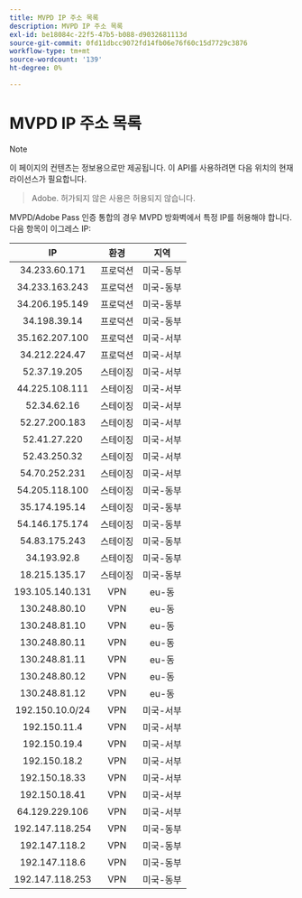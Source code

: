 ```yaml
---
title: MVPD IP 주소 목록
description: MVPD IP 주소 목록
exl-id: be18084c-22f5-47b5-b088-d9032681113d
source-git-commit: 0fd11dbcc9072fd14fb06e76f60c15d7729c3876
workflow-type: tm+mt
source-wordcount: '139'
ht-degree: 0%

---
```



# MVPD IP 주소 목록

> [!NOTE]
>
>이 페이지의 컨텐츠는 정보용으로만 제공됩니다. 이 API를 사용하려면 다음 위치의 현재 라이선스가 필요합니다.
>> Adobe. 허가되지 않은 사용은 허용되지 않습니다.

MVPD/Adobe Pass 인증 통합의 경우 MVPD 방화벽에서 특정 IP를 허용해야 합니다. 다음 항목이
이그레스 IP:

| IP | 환경 | 지역 |
|:---------------:|:-----------:|:-------:|
| 34.233.60.171 | 프로덕션 | 미국-동부 |
| 34.233.163.243 | 프로덕션 | 미국-동부 |
| 34.206.195.149 | 프로덕션 | 미국-동부 |
| 34.198.39.14 | 프로덕션 | 미국-동부 |
| 35.162.207.100 | 프로덕션 | 미국-서부 |
| 34.212.224.47 | 프로덕션 | 미국-서부 |
| 52.37.19.205 | 스테이징 | 미국-서부 |
| 44.225.108.111 | 스테이징 | 미국-서부 |
| 52.34.62.16 | 스테이징 | 미국-서부 |
| 52.27.200.183 | 스테이징 | 미국-서부 |
| 52.41.27.220 | 스테이징 | 미국-서부 |
| 52.43.250.32 | 스테이징 | 미국-서부 |
| 54.70.252.231 | 스테이징 | 미국-서부 |
| 54.205.118.100 | 스테이징 | 미국-동부 |
| 35.174.195.14 | 스테이징 | 미국-동부 |
| 54.146.175.174 | 스테이징 | 미국-동부 |
| 54.83.175.243 | 스테이징 | 미국-동부 |
| 34.193.92.8 | 스테이징 | 미국-동부 |
| 18.215.135.17 | 스테이징 | 미국-동부 |
| 193.105.140.131 | VPN | eu-동 |
| 130.248.80.10 | VPN | eu-동 |
| 130.248.81.10 | VPN | eu-동 |
| 130.248.80.11 | VPN | eu-동 |
| 130.248.81.11 | VPN | eu-동 |
| 130.248.80.12 | VPN | eu-동 |
| 130.248.81.12 | VPN | eu-동 |
| 192.150.10.0/24 | VPN | 미국-서부 |
| 192.150.11.4 | VPN | 미국-서부 |
| 192.150.19.4 | VPN | 미국-서부 |
| 192.150.18.2 | VPN | 미국-서부 |
| 192.150.18.33 | VPN | 미국-서부 |
| 192.150.18.41 | VPN | 미국-서부 |
| 64.129.229.106 | VPN | 미국-서부 |
| 192.147.118.254 | VPN | 미국-동부 |
| 192.147.118.2 | VPN | 미국-동부 |
| 192.147.118.6 | VPN | 미국-동부 |
| 192.147.118.253 | VPN | 미국-동부 |
